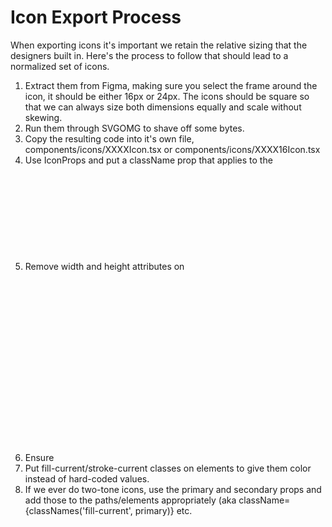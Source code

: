 # Icon Export Process

When exporting icons it's important we retain the relative sizing that the designers built in. Here's the process to follow that should lead to a normalized set of icons.

1. Extract them from Figma, making sure you select the frame around the icon, it should be either 16px or 24px. The icons should be square so that we can always size both dimensions equally and scale without skewing.
2. Run them through SVGOMG to shave off some bytes.
3. Copy the resulting code into it's own file, components/icons/XXXXIcon.tsx or components/icons/XXXX16Icon.tsx
4. Use IconProps and put a className prop that applies to the <svg>
5. Remove width and height attributes on <svg>
6. Ensure <svg> has a view box so it can be scaled correctly it should map to either 16 or 24, like this viewBox="0 0 24 24"
7. Put fill-current/stroke-current classes on elements to give them color instead of hard-coded values.
8. If we ever do two-tone icons, use the primary and secondary props and add those to the paths/elements appropriately (aka className={classNames('fill-current', primary)} etc.
